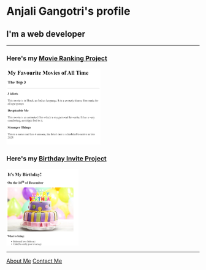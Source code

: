 <!DOCTYPE html>
<html lang="en">
    <HEAD>
        <meta charset="UTF-8">
        <title>Anjali's profile</title>
    </HEAD>
    <body>
        <h1>Anjali Gangotri's profile</h1>
        <h2>I'm a web developer</h2>
        <hr/>
        <h3>Here's my <a href="/Public/index (2).html">Movie Ranking Project</a></h3>
        <img src="/Assets/Movie ranking ss.png" alt="A preview of Anjali's Favourite Movies webpage" height="200" />
        <h3>Here's my <a href="/Public/indexbirthday.html">Birthday Invite Project</a></h3>
        <img src="/Assets/Birthday Invite ss.png" alt="Preview of Anjali's Birthday Invite Webpage" height="200"/>
        <hr />
        <a href="/Public/about2.html">About Me</a>
        <a href="/Public/contact2.html">Contact Me</a>
    </body>
    
</html>
